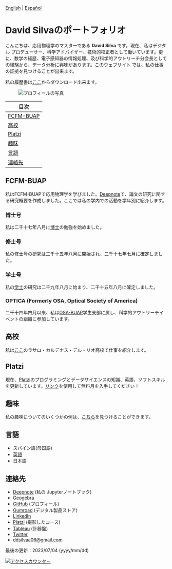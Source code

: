 [English](index.md) \| [Español](indexesp.md)

# David Silvaのポートフォリオ

こんにちは、応用物理学のマスターである **David Silva** です。現在、私はデジタル プロデューサー、科学アドバイザー、技術的校正者として働いています。更に、数学の経歴、電子感知器の情報処理、及び科学的アウトリーチ分会長としての経験から、データ分析に興味があります。このウェブサイト では、私の仕事の証拠を見つけることが出来ます。

私の履歴書は[ここ](https://drive.google.com/file/d/136I_f1yHV-Bef3Kf8FSWmoad2mqdjbG-/view?usp=sharing)からダウンロード出来ます。

<figure>
  <img
  src="https://imgur.com/WxNkgL4.jpg"
  alt="プロフィールの写真">
</figure>

| 目次 |
| --- |
| [FCFM-BUAP](#fcfm-buap) |
| [高校](#高校) |
| [Platzi](#platzi) |
| [趣味](#趣味) |
| [言語](#言語) |
| [連絡先](#連絡先) |

## FCFM-BUAP

私はFCFM-BUAPで応用物理学を学びました。[Deepnote](https://deepnote.com/@david-silva-apango/Research-summary-0mDzbxatSmqOb-PeVQfuhQ)で、論文の研究に関する研究概要を作成しました。ここでは私の学内での活動を学年別に紹介します。

### 博士号

私は二千十七年八月に[博士](phdjp.md)の勉強を始めました。

### 修士号

私の[修士号](msc.md)の研究は二千十五年八月に開始され、二千十七年七月に確定しました。

### 学士号

私の[学士](bachelor.md)の研究は二千九年八月に始まり、二千十五年八月に確定しました。

### OPTICA (Formerly OSA, Optical Society of America)

二千十四年四月以来、私は[OSA-BUAP](optica.md)学生支部に属し、科学的アウトリーチイベントの組織に参加しています。

## 高校

私は[ここ](high.md)のラサロ・カルデナス・デル・リオ高校で仕事を紹介します。

## Platzi

現在、[Platzi](Platzi.md)のプログラミングとデータサイエンスの知識、英語、ソフトスキルを更新しています。[リンク](https://platzi.com/r/davidsilvaa/)を使用して無料月を入手してください！

## 趣味

私の趣味についてのいくつかの例は、[こちら](hobbies.md)を見つけることができます。

## 言語

- スパイン語(母国語)
- [英語](english.md)
- [日本語](japanese.md)

## 連絡先

- [Deepnote](https://deepnote.com/@david-silva-apango) (私の Jupyterノートブック)
- [Geogebra](https://www.geogebra.org/u/davidsa06)
- [GitHub](https://github.com/DavidSA06) (プロフィール)
- [Gumroad](https://davidsilvaapango.gumroad.com/) (デジタル製品ストア)
- [LinkedIn](https://www.linkedin.com/in/david-silva-apango-60553714a/)
- [Platzi](https://platzi.com/p/davidsilvaa/) (撮影したコース)
- [Tableau](https://public.tableau.com/app/profile/david.silva2663) (計器盤)
- [Twitter](https://twitter.com/DavidSA06)
- ddsilvaa06@gmail.com

最後の更新：2023/07/04 (yyyy/mm/dd)

<a href="https://hits.sh/davidsa06.github.io/indexjp.html/"><img alt="アクセスカウンター" src="https://hits.sh/davidsa06.github.io/indexjp.html/.svg?view=today-total&style=plastic&label=アクセスカウンター"/></a>
